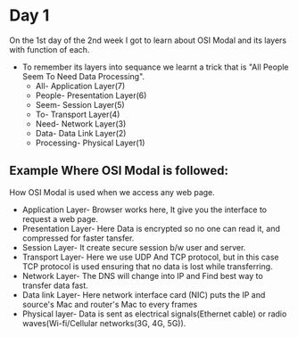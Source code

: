 # Day 1
On the 1st day of the 2nd week I got to learn about OSI Modal and its layers with function of each.
- To remember its layers into sequance we learnt a trick that is "All People Seem To Need Data Processing".
    * All- Application Layer(7)
    * People- Presentation Layer(6)
    * Seem- Session Layer(5)
    * To- Transport Layer(4)
    * Need- Network Layer(3)
    * Data- Data Link Layer(2)
    * Processing- Physical Layer(1)
  
## Example Where OSI Modal is followed: 
How OSI Modal is used when we access any web page.
- Application Layer- Browser works here, It give you the interface to request a web page.
- Presentation Layer- Here Data is encrypted so no one can read it, and compressed for faster tansfer.
- Session Layer- It create secure session b/w user and server.
- Transport Layer- Here we use UDP And TCP protocol, but in this case TCP protocol is used ensuring that no data is lost while transferring.
- Network Layer- The DNS will change into IP and Find best way to transfer data fast.
- Data link Layer- Here network interface card (NIC) puts the IP and source's Mac and router's Mac to every frames
- Physical layer- Data is sent as electrical signals(Ethernet cable) or radio waves(Wi-fi/Cellular networks(3G, 4G, 5G)).
